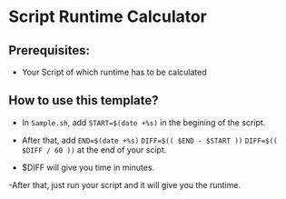 # Script Runtime Calculator

## Prerequisites:
- Your Script of which runtime has to be calculated

## How to use this template?
- In `Sample.sh`, add `START=$(date +%s)` in the begining of the script.

- After that, add
`END=$(date +%s)`
`DIFF=$(( $END - $START ))`
`DIFF=$(( $DIFF / 60 ))`
at the end of your scipt.


- $DIFF will give you time in minutes. 

-After that, just run your script and it will give you the runtime.